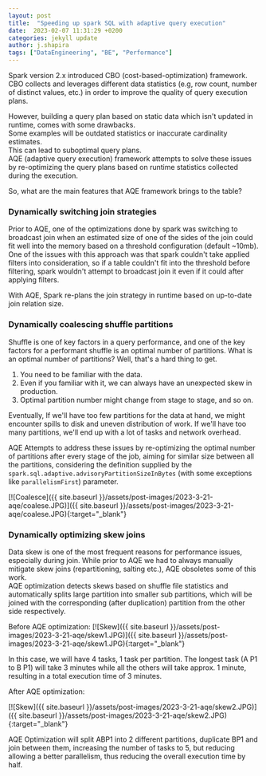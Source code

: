 ```yaml
---
layout: post
title:  "Speeding up spark SQL with adaptive query execution" 
date:  2023-02-07 11:31:29 +0200
categories: jekyll update
author: j.shapira
tags: ["DataEngineering", "BE", "Performance"]
---
```


Spark version 2.x introduced CBO (cost-based-optimization) framework.  
CBO collects and leverages different data statistics (e.g, row count, number of distinct values, etc.) in order to improve
the quality of query execution plans.  

However, building a query plan based on static data which isn't updated in runtime, comes with some drawbacks.  
Some examples will be outdated statistics or inaccurate cardinality estimates.  
This can lead to suboptimal query plans.  
AQE (adaptive query execution) framework attempts to solve these issues by re-optimizing the query plans based on runtime statistics
collected during the execution.


So, what are the main features that AQE framework brings to the table?

### Dynamically switching join strategies 
Prior to AQE, one of the optimizations done by spark was switching to broadcast join when an
estimated size of one of the sides of the join could fit well into the memory based on a threshold configuration (default ~10mb).  
One of the issues with this approach was that spark couldn't take applied filters into consideration, so if a table couldn't fit into the threshold before filtering,
spark wouldn't attempt to broadcast join it even if it could after applying filters.

With AQE, Spark re-plans the join strategy in runtime based on up-to-date join relation size.


### Dynamically coalescing shuffle partitions
Shuffle is one of key factors in a query performance, and one of the key factors for a performant shuffle is an optimal number of partitions.
What is an optimal number of partitions?
Well, that's a hard thing to get.
1. You need to be familiar with the data.
2. Even if you familiar with it, we can always have an unexpected skew in production.
3. Optimal partition number might change from stage to stage, and so on.


Eventually,
If we'll have too few partitions for the data at hand, we might encounter spills to disk and uneven distribution of work.
If we'll have too many partitions, we'll end up with a lot of tasks and network overhead.  


AQE Attempts to address these issues by re-optimizing the optimal number of partitions after every stage of the job, aiming for similar size between all the partitions, considering the definition supplied by the
`spark.sql.adaptive.advisoryPartitionSizeInBytes` (with some exceptions like `parallelismFirst`) parameter.

[![Coalesce]({{ site.baseurl }}/assets/post-images/2023-3-21-aqe/coalese.JPG)]({{ site.baseurl }}/assets/post-images/2023-3-21-aqe/coalese.JPG){:target="_blank"}


### Dynamically optimizing skew joins
Data skew is one of the most frequent reasons for performance issues, especially during join.
While prior to AQE we had to always manually mitigate skew joins (repartitioning, salting etc.), AQE obsoletes some of this work.  
AQE optimization detects skews based on shuffle file statistics and automatically splits large partition into smaller sub partitions, which will be joined
with the corresponding (after duplication) partition from the other side respectively.



Before AQE optimization:
[![Skew]({{ site.baseurl }}/assets/post-images/2023-3-21-aqe/skew1.JPG)]({{ site.baseurl }}/assets/post-images/2023-3-21-aqe/skew1.JPG){:target="_blank"}

In this case, we will have 4 tasks, 1 task per partition.
The longest task (A P1 to B P1) will take 3 minutes while all the others will take approx. 1 minute, resulting in a total execution time of 3 minutes.

After AQE optimization:

[![Skew]({{ site.baseurl }}/assets/post-images/2023-3-21-aqe/skew2.JPG)]({{ site.baseurl }}/assets/post-images/2023-3-21-aqe/skew2.JPG){:target="_blank"}

AQE Optimization will split ABP1 into 2 different partitions, duplicate BP1 and join between them,
increasing the number of tasks to 5, but reducing allowing a better parallelism, thus reducing the overall execution time by half.


